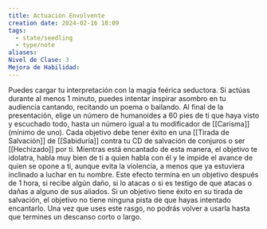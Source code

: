 ```yaml
---
title: Actuación Envolvente
creation date: 2024-02-16 18:09
tags:
  - state/seedling
  - type/note
aliases: 
Nivel de Clase: 3
Mejora de Habilidad:
---
```

Puedes cargar tu interpretación con la magia feérica seductora. Si actúas durante al menos 1 minuto, puedes intentar inspirar asombro en tu audiencia cantando, recitando un poema o bailando. 
Al final de la presentación, elige un número de humanoides a 60 pies de ti que haya visto y escuchado todo, hasta un número igual a tu modificador de [[Carisma]] (mínimo de uno). Cada objetivo debe tener éxito en una [[Tirada de Salvación]] de [[Sabiduría]] contra tu CD de salvación de conjuros o ser [[Hechizado]] por ti. Mientras está encantado de esta manera, el objetivo te idolatra, habla muy bien de ti a quien habla con él y le impide el avance de quien se opone a ti, aunque evita la violencia, a menos que ya estuviera inclinado a luchar en tu nombre. Este efecto termina en un objetivo después de 1 hora, si recibe algún daño, si lo atacas o si es testigo de
que atacas o dañas a alguno de sus aliados.
Si un objetivo tiene éxito en su tirada de salvación, el objetivo no tiene ninguna pista de que hayas
intentado encantarlo.
Una vez que uses este rasgo, no podrás volver a usarla hasta que termines un descanso corto o
largo.

